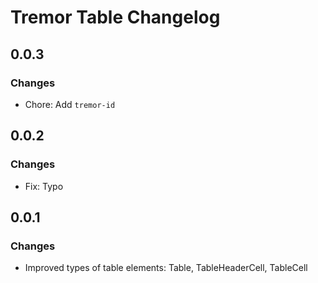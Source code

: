 # Tremor Table Changelog

## 0.0.3

### Changes

- Chore: Add `tremor-id`

## 0.0.2

### Changes

- Fix: Typo

## 0.0.1

### Changes

- Improved types of table elements: Table, TableHeaderCell, TableCell
